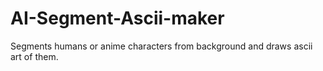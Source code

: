 # AI-Segment-Ascii-maker
Segments humans or anime characters from background and draws ascii art of them.
